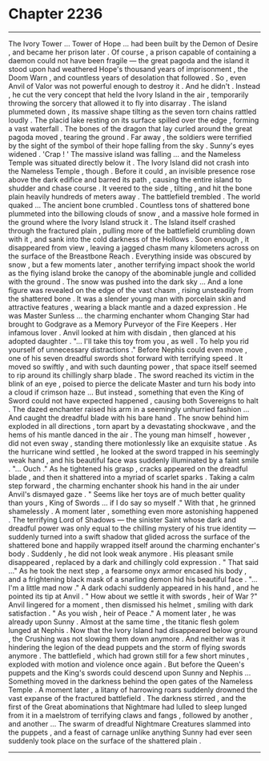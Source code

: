 
# Chapter 2236


---

The Ivory Tower … Tower of Hope … had been built by the Demon of Desire , and became her prison later . Of course , a prison capable of containing a daemon could not have been fragile — the great pagoda and the island it stood upon had weathered Hope's thousand years of imprisonment , the Doom Warn , and countless years of desolation that followed .
So , even Anvil of Valor was not powerful enough to destroy it .
And he didn't .
Instead , he cut the very concept that held the Ivory Island in the air , temporarily throwing the sorcery that allowed it to fly into disarray .
The island plummeted down , its massive shape tilting as the seven torn chains rattled loudly . The placid lake resting on its surface spilled over the edge , forming a vast waterfall . The bones of the dragon that lay curled around the great pagoda moved , tearing the ground .
Far away , the soldiers were terrified by the sight of the symbol of their hope falling from the sky .
Sunny's eyes widened .
'Crap ! '
The massive island was falling … and the Nameless Temple was situated directly below it .
The Ivory Island did not crash into the Nameless Temple , though . Before it could , an invisible presence rose above the dark edifice and barred its path , causing the entire island to shudder and chase course . It veered to the side , tilting , and hit the bone plain heavily hundreds of meters away .
The battlefield trembled . The world quaked ...
The ancient bone crumbled .
Countless tons of shattered bone plummeted into the billowing clouds of snow , and a massive hole formed in the ground where the Ivory Island struck it . The Island itself crashed through the fractured plain , pulling more of the battlefield crumbling down with it , and sank into the cold darkness of the Hollows .
Soon enough , it disappeared from view , leaving a jagged chasm many kilometers across on the surface of the Breastbone Reach . Everything inside was obscured by snow , but a few moments later , another terrifying impact shook the world as the flying island broke the canopy of the abominable jungle and collided with the ground .
The snow was pushed into the dark sky ...
And a lone figure was revealed on the edge of the vast chasm , rising unsteadily from the shattered bone .
It was a slender young man with porcelain skin and attractive features , wearing a black mantle and a dazed expression .
He was Master Sunless … the charming enchanter whom Changing Star had brought to Godgrave as a Memory Purveyor of the Fire Keepers .
Her infamous lover .
Anvil looked at him with disdain , then glanced at his adopted daughter .
"... I'll take this toy from you , as well . To help you rid yourself of unnecessary distractions ."
Before Nephis could even move , one of his seven dreadful swords shot forward with terrifying speed . It moved so swiftly , and with such daunting power , that space itself seemed to rip around its chillingly sharp blade . The sword reached its victim in the blink of an eye , poised to pierce the delicate Master and turn his body into a cloud if crimson haze …
But instead , something that even the King of Sword could not have expected happened , causing both Sovereigns to halt .
The dazed enchanter raised his arm in a seemingly unhurried fashion …
And caught the dreadful blade with his bare hand .
The snow behind him exploded in all directions , torn apart by a devastating shockwave , and the hems of his mantle danced in the air . The young man himself , however , did not even sway , standing there motionlessly like an exquisite statue .
As the hurricane wind settled , he looked at the sword trapped in his seemingly weak hand , and his beautiful face was suddenly illuminated by a faint smile .
"... Ouch ."
As he tightened his grasp , cracks appeared on the dreadful blade , and then it shattered into a myriad of scarlet sparks .
Taking a calm step forward , the charming enchanter shook his hand in the air under Anvil's dismayed gaze .
" Seems like her toys are of much better quality than yours , King of Swords … if I do say so myself ."
With that , he grinned shamelessly .
A moment later , something even more astonishing happened .
The terrifying Lord of Shadows — the sinister Saint whose dark and dreadful power was only equal to the chilling mystery of his true identity — suddenly turned into a swift shadow that glided across the surface of the shattered bone and happily wrapped itself around the charming enchanter's body .
Suddenly , he did not look weak anymore . His pleasant smile disappeared , replaced by a dark and chillingly cold expression .
" That said …"
As he took the next step , a fearsome onyx armor encased his body , and a frightening black mask of a snarling demon hid his beautiful face .
"... I'm a little mad now ."
A dark odachi suddenly appeared in his hand , and he pointed its tip at Anvil .
" How about we settle it with swords , heir of War ?"
Anvil lingered for a moment , then dismissed his helmet , smiling with dark satisfaction .
" As you wish , heir of Peace ."
A moment later , he was already upon Sunny .
Almost at the same time , the titanic flesh golem lunged at Nephis .
Now that the Ivory Island had disappeared below ground , the Crushing was not slowing them down anymore .
And neither was it hindering the legion of the dead puppets and the storm of flying swords anymore .
The battlefield , which had grown still for a few short minutes , exploded with motion and violence once again .
But before the Queen's puppets and the King's swords could descend upon Sunny and Nephis …
Something moved in the darkness behind the open gates of the Nameless Temple .
A moment later , a litany of harrowing roars suddenly drowned the vast expanse of the fractured battlefield .
The darkness stirred , and the first of the Great abominations that Nightmare had lulled to sleep lunged from it in a maelstrom of terrifying claws and fangs , followed by another , and another …
The swarm of dreadful Nightmare Creatures slammed into the puppets , and a feast of carnage unlike anything Sunny had ever seen suddenly took place on the surface of the shattered plain .

---

